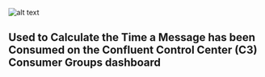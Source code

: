 ![alt text](https://github.com/mwn-san/confluent-kafka/tree/mwn/public?raw=true)
## Used to Calculate the Time a Message has been Consumed on the Confluent Control Center (C3) Consumer Groups dashboard
